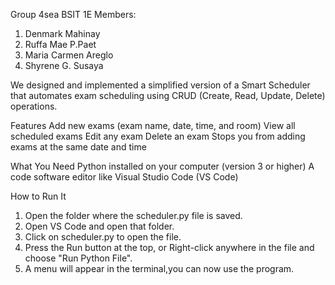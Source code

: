 Group 4sea BSIT 1E
Members:
1. Denmark Mahinay
2. Ruffa Mae P.Paet
3. Maria Carmen Areglo
4. Shyrene G. Susaya

We designed and implemented a simplified version of a
Smart Scheduler that automates exam scheduling using
CRUD (Create, Read, Update, Delete) operations. 

Features
Add new exams (exam name, date, time, and room)
View all scheduled exams
Edit any exam
Delete an exam
Stops you from adding exams at the same date and time 

What You Need
Python installed on your computer (version 3 or higher)
A code software editor like Visual Studio Code (VS Code)

How to Run It
1. Open the folder where the scheduler.py file is saved.
2. Open VS Code and open that folder.
3. Click on scheduler.py to open the file.
4. Press the Run button at the top, or
   Right-click anywhere in the file and choose "Run Python File".
5. A menu will appear in the terminal,you can now use the program.


